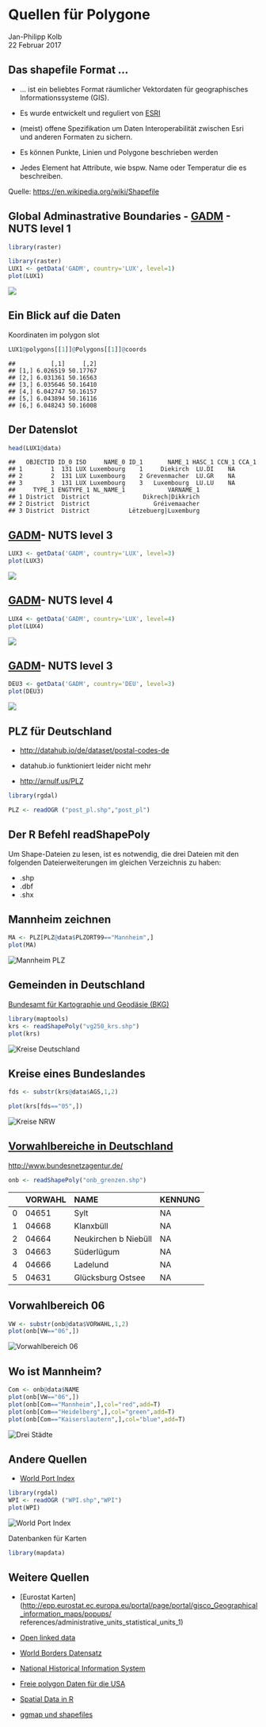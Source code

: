 # Quellen für Polygone
Jan-Philipp Kolb  
22 Februar 2017  






## Das shapefile Format ... 

- ... ist ein beliebtes Format räumlicher Vektordaten für geographisches Informationssysteme (GIS).
- Es wurde entwickelt und reguliert von [ESRI](http://www.esri.com/)

- (meist) offene Spezifikation um Daten Interoperabilität zwischen Esri und anderen Formaten zu sichern. 

- Es können Punkte, Linien und Polygone beschrieben werden

- Jedes Element hat Attribute, wie bspw. Name oder Temperatur die es beschreiben.

Quelle: <https://en.wikipedia.org/wiki/Shapefile>


## Global Adminastrative Boundaries - [GADM](http://www.gadm.org/) - NUTS level 1


```r
library(raster)
```



```r
library(raster)
LUX1 <- getData('GADM', country='LUX', level=1)
plot(LUX1)
```

![](polygonSources_files/figure-html/unnamed-chunk-3-1.png)<!-- -->



## Ein Blick auf die Daten



Koordinaten im polygon slot

```r
LUX1@polygons[[1]]@Polygons[[1]]@coords
```


```
##          [,1]     [,2]
## [1,] 6.026519 50.17767
## [2,] 6.031361 50.16563
## [3,] 6.035646 50.16410
## [4,] 6.042747 50.16157
## [5,] 6.043894 50.16116
## [6,] 6.048243 50.16008
```

## Der Datenslot


```r
head(LUX1@data)
```

```
##   OBJECTID ID_0 ISO     NAME_0 ID_1       NAME_1 HASC_1 CCN_1 CCA_1
## 1        1  131 LUX Luxembourg    1     Diekirch  LU.DI    NA      
## 2        2  131 LUX Luxembourg    2 Grevenmacher  LU.GR    NA      
## 3        3  131 LUX Luxembourg    3   Luxembourg  LU.LU    NA      
##     TYPE_1 ENGTYPE_1 NL_NAME_1            VARNAME_1
## 1 District  District               Dikrech|Dikkrich
## 2 District  District                  Gréivemaacher
## 3 District  District           Lëtzebuerg|Luxemburg
```



## [GADM](http://www.gadm.org/)- NUTS level 3


```r
LUX3 <- getData('GADM', country='LUX', level=3)
plot(LUX3)
```

![](polygonSources_files/figure-html/LUX3-1.png)<!-- -->

## [GADM](http://www.gadm.org/)- NUTS level 4


```r
LUX4 <- getData('GADM', country='LUX', level=4)
plot(LUX4)
```

![](polygonSources_files/figure-html/LUX4-1.png)<!-- -->

## [GADM](http://www.gadm.org/)- NUTS level 3


```r
DEU3 <- getData('GADM', country='DEU', level=3)
plot(DEU3)
```

![](figure/DEU3.png)

## PLZ für Deutschland

- <http://datahub.io/de/dataset/postal-codes-de>

- datahub.io funktioniert leider nicht mehr
- <http://arnulf.us/PLZ>




```r
library(rgdal)
```




```r
PLZ <- readOGR ("post_pl.shp","post_pl")
```





## Der R Befehl readShapePoly

Um Shape-Dateien zu lesen, ist es notwendig, 
die drei Dateien mit den folgenden Dateierweiterungen im gleichen Verzeichnis zu haben:

- .shp
- .dbf
- .shx

## Mannheim zeichnen




```r
MA <- PLZ[PLZ@data$PLZORT99=="Mannheim",]
plot(MA)
```

![Mannheim PLZ](https://raw.githubusercontent.com/Japhilko/GeoData/master/2016/slides/figure/MannheimPLZ.png)

## Gemeinden in Deutschland

[Bundesamt für Kartographie und Geodäsie (BKG)](http://www.geodatenzentrum.de/geodaten/gdz_rahmen.gdz_div?gdz_spr=deu&gdz_akt_zeile=5&gdz_anz_zeile=1&gdz_unt_zeile=15&gdz_user_id=0)





```r
library(maptools)
krs <- readShapePoly("vg250_krs.shp")
plot(krs)
```

![Kreise Deutschland](figure/vg250_krs.png)

## Kreise eines Bundeslandes


```r
fds <- substr(krs@data$AGS,1,2)

plot(krs[fds=="05",])
```

![Kreise NRW](figure/KreiseNRW.png)


## [Vorwahlbereiche in Deutschland](http://www.bundesnetzagentur.de/SharedDocs/Downloads/DE/Sachgebiete/Telekommunikation/Unternehmen_Institutionen/Nummerierung/Rufnummern/ONVerzeichnisse/ONBGrenzen/ONB_Grenzen.html)

<http://www.bundesnetzagentur.de/>





```r
onb <- readShapePoly("onb_grenzen.shp")
```




|   |VORWAHL |NAME                 |KENNUNG |
|:--|:-------|:--------------------|:-------|
|0  |04651   |Sylt                 |NA      |
|1  |04668   |Klanxbüll            |NA      |
|2  |04664   |Neukirchen b Niebüll |NA      |
|3  |04663   |Süderlügum           |NA      |
|4  |04666   |Ladelund             |NA      |
|5  |04631   |Glücksburg Ostsee    |NA      |


## Vorwahlbereich 06


```r
VW <- substr(onb@data$VORWAHL,1,2)
plot(onb[VW=="06",])
```

![Vorwahlbereich 06](figure/Vorwahl06.png)

## Wo ist Mannheim?


```r
Com <- onb@data$NAME
plot(onb[VW=="06",])
plot(onb[Com=="Mannheim",],col="red",add=T)
plot(onb[Com=="Heidelberg",],col="green",add=T)
plot(onb[Com=="Kaiserslautern",],col="blue",add=T)
```

![Drei Städte](figure/DreiStaedte.png)

## Andere Quellen

- [World Port Index](http://msi.nga.mil/NGAPortal/MSI.portal?_nfpb=true&_pageLabel=msi_portal_page_62&pubCode=0015)





```r
library(rgdal)
WPI <- readOGR ("WPI.shp","WPI")
plot(WPI)
```

![World Port Index](figure/WPI.png)




Datenbanken für Karten


```r
library(mapdata)
```

## Weitere Quellen

- [Eurostat Karten](http://epp.eurostat.ec.europa.eu/portal/page/portal/gisco_Geographical_information_maps/popups/
references/administrative_units_statistical_units_1)

- [Open linked data](https://www.ordnancesurvey.co.uk/business-and-government/products/opendata-products-grid.html)

- [World Borders Datensatz](http://thematicmapping.org/downloads/world_borders.php)

- [National Historical Information System](https://www.nhgis.org/)

- [Freie polygon Daten für die USA](http://www.freemapdata.com/html/free_polygon_data.html)

- [Spatial Data in R](https://science.nature.nps.gov/im/datamgmt/statistics/r/advanced/spatial.cfm)

- [ggmap und shapefiles](http://www.r-bloggers.com/shapefile-polygons-plotted-on-google-maps-using-ggmap-in-r-throw-some-throw-some-stats-on-that-mappart-2/)
